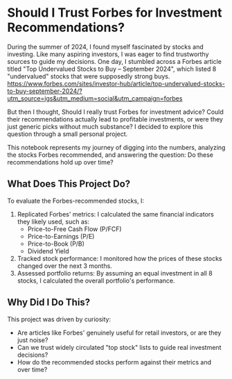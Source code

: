 # Should I Trust Forbes for Investment Recommendations?

During the summer of 2024, I found myself fascinated by stocks and investing. Like many aspiring investors, I was eager to find trustworthy sources to guide my decisions. One day, I stumbled across a Forbes article titled "Top Undervalued Stocks to Buy – September 2024", which listed 8 "undervalued" stocks that were supposedly strong buys.
https://www.forbes.com/sites/investor-hub/article/top-undervalued-stocks-to-buy-september-2024/?utm_source=igs&utm_medium=social&utm_campaign=forbes 

But then I thought, Should I really trust Forbes for investment advice? Could their recommendations actually lead to profitable investments, or were they just generic picks without much substance? I decided to explore this question through a small personal project.

This notebook represents my journey of digging into the numbers, analyzing the stocks Forbes recommended, and answering the question: Do these recommendations hold up over time?

## What Does This Project Do?

To evaluate the Forbes-recommended stocks, I:

1. Replicated Forbes' metrics: I calculated the same financial indicators they likely used, such as:
    - Price-to-Free Cash Flow (P/FCF)
    - Price-to-Earnings (P/E)
    - Price-to-Book (P/B)
    - Dividend Yield
2. Tracked stock performance: I monitored how the prices of these stocks changed over the next 3 months.
3. Assessed portfolio returns: By assuming an equal investment in all 8 stocks, I calculated the overall portfolio's performance.

## Why Did I Do This?

This project was driven by curiosity:
- Are articles like Forbes' genuinely useful for retail investors, or are they just noise?
- Can we trust widely circulated "top stock" lists to guide real investment decisions?
- How do the recommended stocks perform against their metrics and over time?

